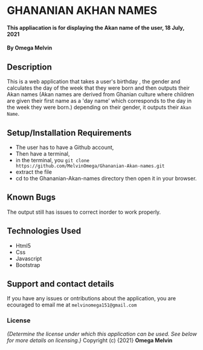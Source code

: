 # GHANANIAN AKHAN NAMES
#### This appliacation is for displaying the Akan name of the user, 18 July, 2021
#### By **Omega Melvin**
## Description
  This is a web application that takes a user's birthday , the gender and calculates the day of the week that they were born and then outputs their Akan names (Akan names are derived from Ghanian culture where children are given their first name as a 'day name' which corresponds to the day in the week they were born.) depending on their gender, it outputs their ``Akan Name``. 
## Setup/Installation Requirements
* The user has to have a Github account,
* Then have a terminal,
* in the terminal, you ``git clone https://github.com/MelvinOmega/Ghananian-Akan-names.git``
* extract the file
* cd to the Ghananian-Akan-names directory then open it in your browser.
## Known Bugs
The output still  has issues to correct inorder to work properly.
## Technologies Used
 * Html5
 * Css
 * Javascript
 * Bootstrap
## Support and contact details
 If you have any issues or ontributions about the application, you are ecouraged to email me at ``melvinomega151@gmail.com``
### License
*{Determine the license under which this application can be used.  See below for more details on licensing.}*
Copyright (c) {2021} **Omega Melvin**